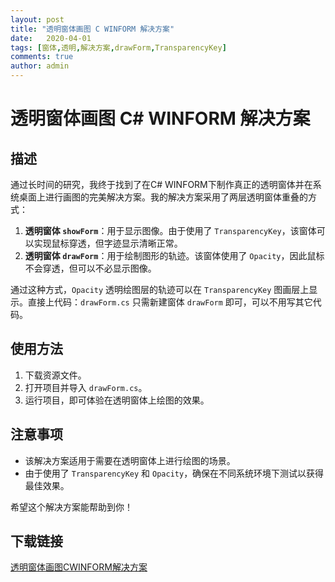 ```yaml
---
layout: post
title: "透明窗体画图 C WINFORM 解决方案"
date:   2020-04-01
tags: [窗体,透明,解决方案,drawForm,TransparencyKey]
comments: true
author: admin
---
```

# 透明窗体画图 C# WINFORM 解决方案

## 描述

通过长时间的研究，我终于找到了在C# WINFORM下制作真正的透明窗体并在系统桌面上进行画图的完美解决方案。我的解决方案采用了两层透明窗体重叠的方式：

1. **透明窗体 `showForm`**：用于显示图像。由于使用了 `TransparencyKey`，该窗体可以实现鼠标穿透，但字迹显示清晰正常。
2. **透明窗体 `drawForm`**：用于绘制图形的轨迹。该窗体使用了 `Opacity`，因此鼠标不会穿透，但可以不必显示图像。

通过这种方式，`Opacity` 透明绘图层的轨迹可以在 `TransparencyKey` 图画层上显示。直接上代码：`drawForm.cs` 只需新建窗体 `drawForm` 即可，可以不用写其它代码。

## 使用方法

1. 下载资源文件。
2. 打开项目并导入 `drawForm.cs`。
3. 运行项目，即可体验在透明窗体上绘图的效果。

## 注意事项

- 该解决方案适用于需要在透明窗体上进行绘图的场景。
- 由于使用了 `TransparencyKey` 和 `Opacity`，确保在不同系统环境下测试以获得最佳效果。

希望这个解决方案能帮助到你！

## 下载链接

[透明窗体画图CWINFORM解决方案](https://pan.quark.cn/s/54f25f41676f)
